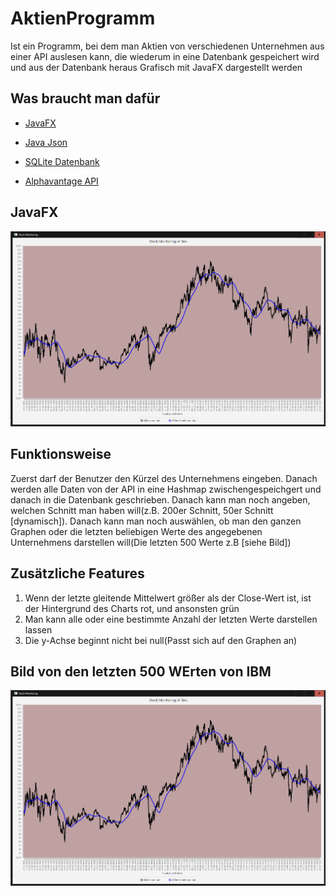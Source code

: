 
# AktienProgramm
Ist ein Programm, bei dem man Aktien von verschiedenen Unternehmen aus einer API auslesen kann, die wiederum in eine Datenbank
gespeichert wird und aus der Datenbank heraus Grafisch mit JavaFX dargestellt werden

## Was braucht man dafür
* [JavaFX](https://openjfx.io)</br>
* [Java Json](https://jar-download.com/artifacts/org.json)
* [SQLite Datenbank](https://www.sqlite.org/index.html)

* [Alphavantage API](https://www.alphavantage.co)

## JavaFX
![.](https://github.com/SpiritKingTV/SWP_4aHWII_KS/blob/master/AktienProgramm_KS_4aHWII/IBM_Aktie.PNG)

## Funktionsweise
Zuerst darf der Benutzer den Kürzel des Unternehmens eingeben. Danach werden alle Daten von der API in eine Hashmap zwischengespeichgert und danach in die Datenbank geschrieben.
Danach kann man noch angeben, welchen Schnitt man haben will(z.B. 200er Schnitt, 50er Schnitt [dynamisch]). Danach kann man noch auswählen, ob man den ganzen Graphen oder die letzten beliebigen Werte des angegebenen Unternehmens darstellen will(Die letzten 500 Werte z.B [siehe Bild])

## Zusätzliche Features
 1) Wenn der letzte gleitende Mittelwert größer als der Close-Wert ist, ist der Hintergrund des Charts rot, und ansonsten grün
 2) Man kann alle oder eine bestimmte Anzahl der letzten Werte darstellen lassen
 3) Die y-Achse beginnt nicht bei null(Passt sich auf den Graphen an)

## Bild von den letzten 500 WErten von IBM
![.](https://github.com/SpiritKingTV/SWP_4aHWII_KS/blob/master/AktienProgramm_KS_4aHWII/IBM_Aktie.PNG)
